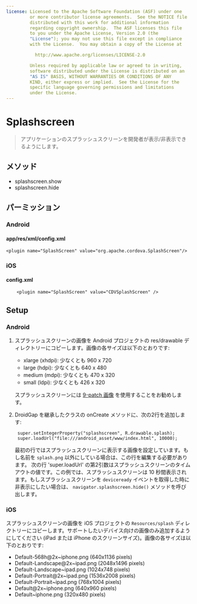 ```yaml
---
license: Licensed to the Apache Software Foundation (ASF) under one
         or more contributor license agreements.  See the NOTICE file
         distributed with this work for additional information
         regarding copyright ownership.  The ASF licenses this file
         to you under the Apache License, Version 2.0 (the
         "License"); you may not use this file except in compliance
         with the License.  You may obtain a copy of the License at

           http://www.apache.org/licenses/LICENSE-2.0

         Unless required by applicable law or agreed to in writing,
         software distributed under the License is distributed on an
         "AS IS" BASIS, WITHOUT WARRANTIES OR CONDITIONS OF ANY
         KIND, either express or implied.  See the License for the
         specific language governing permissions and limitations
         under the License.
---
```


Splashscreen
==========

> アプリケーションのスプラッシュスクリーンを開発者が表示/非表示できるようにします。


メソッド
-------

- splashscreen.show
- splashscreen.hide

パーミッション
-----------

### Android

#### app/res/xml/config.xml

    <plugin name="SplashScreen" value="org.apache.cordova.SplashScreen"/>

### iOS

#### config.xml

        <plugin name="SplashScreen" value="CDVSplashScreen" />

Setup
-----

### Android

1. スプラッシュスクリーンの画像を Android プロジェクトの res/drawable ディレクトリーにコピーします。画像の各サイズは以下のとおりです:

   - xlarge (xhdpi): 少なくとも 960 x 720
   - large (hdpi): 少なくとも 640 x 480
   - medium (mdpi): 少なくとも 470 x 320
   - small (ldpi): 少なくとも 426 x 320

    スプラッシュスクリーンには [9-patch 画像](https://developer.android.com/tools/help/draw9patch.html) を使用することをお勧めします。

2. DroidGap を継承したクラスの onCreate メソッドに、次の2行を追加します:

        super.setIntegerProperty("splashscreen", R.drawable.splash);
        super.loadUrl("file:///android_asset/www/index.html", 10000);

    最初の行ではスプラッシュスクリーンに表示する画像を設定しています。もし名前を `splash.png` 以外にしている場合は、この行を編集する必要があります。
    次の行 'super.loadUrl' の第2引数はスプラッシュスクリーンのタイムアウトの値です。この例では、スプラッシュスクリーンは 10 秒間表示されます。もしスプラッシュスクリーンを `deviceready` イベントを取得した時に非表示にしたい場合は、 `navigator.splashscreen.hide()` メソッドを呼び出します。

### iOS

スプラッシュスクリーンの画像を iOS プロジェクトの `Resources/splash` ディレクトリーにコピーします。サポートしたいデバイス向けの画像のみ追加するようにしてください (iPad または iPhone のスクリーンサイズ)。画像の各サイズは以下のとおりです:

   - Default-568h@2x~iphone.png (640x1136 pixels)
   - Default-Landscape@2x~ipad.png (2048x1496 pixels)
   - Default-Landscape~ipad.png (1024x748 pixels)
   - Default-Portrait@2x~ipad.png (1536x2008 pixels)
   - Default-Portrait~ipad.png (768x1004 pixels)
   - Default@2x~iphone.png (640x960 pixels)
   - Default~iphone.png (320x480 pixels)
